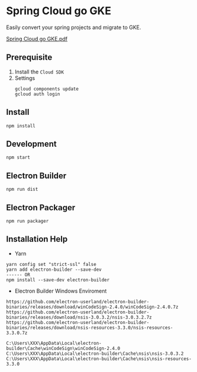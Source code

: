 # Spring Cloud go GKE

Easily convert your spring projects and migrate to GKE.

[Spring Cloud go GKE.pdf](./Spring-Cloud-go-GKE.pdf)


## Prerequisite
1. Install the `Cloud SDK`
2. Settings
    ```JS
    gcloud components update
    gcloud auth login
    ```                        


## Install
```
npm install
```

## Development

```
npm start
```

## Electron Builder

```
npm run dist
```

## Electron Packager

```
npm run packager
```


## Installation Help

- Yarn
```
yarn config set "strict-ssl" false 
yarn add electron-builder --save-dev
------ OR
npm install --save-dev electron-builder
```

- Electron Builder Windows Enviroment
```
https://github.com/electron-userland/electron-builder-binaries/releases/download/winCodeSign-2.4.0/winCodeSign-2.4.0.7z
https://github.com/electron-userland/electron-builder-binaries/releases/download/nsis-3.0.3.2/nsis-3.0.3.2.7z
https://github.com/electron-userland/electron-builder-binaries/releases/download/nsis-resources-3.3.0/nsis-resources-3.3.0.7z

C:\Users\XXX\AppData\Local\electron-builder\Cache\winCodeSign\winCodeSign-2.4.0
C:\Users\XXX\AppData\Local\electron-builder\Cache\nsis\nsis-3.0.3.2
C:\Users\XXX\AppData\Local\electron-builder\Cache\nsis\nsis-resources-3.3.0
```
